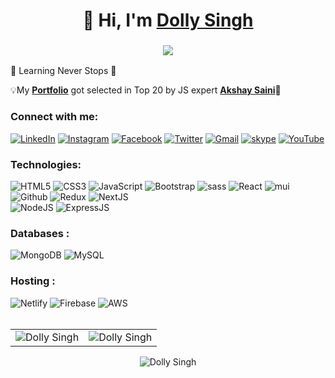 <h1 align="center">👋 Hi, I'm <a href="https://www.linkedin.com/in/codewithdolly/" target="_blank"> Dolly Singh </a></h1>
<h3 align="center"> <img src="https://readme-typing-svg.herokuapp.com?color=0357F7&lines=Full+Stack+Developer+👩‍💻" /> </h3>

🌱 Learning Never Stops 🚀
<!-- 
💬 Ask me about **HTML, CSS, javascript, Sass/scss, Bootstrap, MUI(material-ui), Reactjs, Nextjs.**

💡 Also Ask me about  **Digital marketing, Wordpress design, Content writing, SEO, Google Analytics, Google Search Console,Photoshop, Video editing.**
 -->
💡My **<a href="https://codewithdolly.netlify.app/" target="_blank">Portfolio</a>** got selected in Top 20
   by JS expert <a href="https://www.linkedin.com/feed/update/urn:li:activity:6908809346789306368/"> **Akshay Saini**</a>🤩
   
 <h3 align="left">Connect with me:</h3>
<div align="left">
  <a href="https://www.linkedin.com/in/codewithdolly/" target="_blank" ><img alt="LinkedIn" src="https://img.shields.io/badge/linkedin-%230077B5.svg?style=for-the-badge&logo=linkedin&logoColor=white"/></a> 
   <a href="https://www.instagram.com/codewithdolly/" target="_blank"><img alt="Instagram" src="https://img.shields.io/badge/Instagram-E4405F?style=for-the-badge&logo=instagram&logoColor=white"/></a>
    <a href="https://www.facebook.com/codewithdolly/" target="_blank"><img alt="Facebook" src="https://img.shields.io/badge/Facebook-385898?style=for-the-badge&logo=facebook&logoColor=white" /></a>
   <a href="https://twitter.com/CodeWithDolly/" target="_blank"><img alt="Twitter" src="https://img.shields.io/badge/twitter-1DA1F2?style=for-the-badge&logo=twitter&logoColor=white"/></a>
  <a href="mailto:heydollysingh@gmail.com" target="_blank"><img alt="Gmail" src="https://img.shields.io/badge/Gmail-D14836?style=for-the-badge&logo=gmail&logoColor=white"/></a>
   <a href="https://join.skype.com/invite/v9nUKn7Pih28" target="_blank"><img alt="skype" src="https://img.shields.io/badge/skype-00B2FF?style=for-the-badge&logo=skype&logoColor=white"/></a>
    <a href="https://www.youtube.com/channel/UCD4YW5rhsXi-BK2tzbWVIZA" target="_blank"><img alt="YouTube" src="https://img.shields.io/badge/Youtube-FF0000?style=for-the-badge&logo=youtube&logoColor=white"/></a>
</div>

<h3 align="left">Technologies:</h3>
<div align="left">
<img alt="HTML5" src="https://img.shields.io/badge/html5-%23E34F26.svg?style=for-the-badge&logo=html5&logoColor=white"/>
<img alt="CSS3" src="https://img.shields.io/badge/css3-%231572B6.svg?style=for-the-badge&logo=css3&logoColor=white"/> 
<img alt="JavaScript" src="https://img.shields.io/badge/javascript-%23323330.svg?style=for-the-badge&logo=javascript&logoColor=%23F7DF1E"/> 
<img alt="Bootstrap" src="https://img.shields.io/badge/bootstrap-%23563D7C.svg?style=for-the-badge&logo=bootstrap&logoColor=white"/>
<img alt="sass" src="https://img.shields.io/badge/Sass-CC6699?style=for-the-badge&logo=sass&logoColor=white"/>
<img alt="React" src="https://img.shields.io/badge/react-%2320232a.svg?style=for-the-badge&logo=react&logoColor=%2361DAFB"/>
<img alt="mui" src="https://img.shields.io/badge/MUI(Material%20UI)-007FFF?style=for-the-badge&logo=mui&logoColor=white"/>
<img alt="Github" src="https://img.shields.io/badge/github-f14e32?style=for-the-badge&logo=github&logoColor=white"/>
<!-- <img alt="DevTool" src="https://img.shields.io/badge/devtool-blue?style=for-the-badge&logo=devtool&logoColor=white"/> -->
<img alt="Redux" src="https://img.shields.io/badge/Redux-593D88?style=for-the-badge&logo=redux&logoColor=white"/>
<img alt="NextJS" src="https://img.shields.io/badge/next.js-000000?style=for-the-badge&logo=nextdotjs&logoColor=white"/>
<br />
<img alt="NodeJS" src="https://img.shields.io/badge/node.js-%2343853D.svg?style=for-the-badge&logo=node-dot-js&logoColor=white"/>
<img alt="ExpressJS" src="https://img.shields.io/badge/Express.js-000000?style=for-the-badge&logo=express&logoColor=white"/>
</div>

<!-- <h3 align="left">Languages :</h3>
<div align="left">
  <img alt="JavaScript" src="https://img.shields.io/badge/javascript-%23323330.svg?style=for-the-badge&logo=javascript&logoColor=%23F7DF1E"/> 
</div> -->

<h3 align="left">Databases :</h3>
<div align="left">
  <img alt="MongoDB" src ="https://img.shields.io/badge/MongoDB-4EA94B?style=for-the-badge&logo=mongodb&logoColor=white"/>
  <img alt="MySQL" src="https://img.shields.io/badge/mysql-%2300f.svg?style=for-the-badge&logo=mysql&logoColor=white"/>
</div>

<h3 align="left">Hosting :</h3>
<div align="left">
   <img alt="Netlify" src="https://img.shields.io/badge/Netlify-00C7B7?style=for-the-badge&logo=netlify&logoColor=white"/>
  <img alt="Firebase" src="https://img.shields.io/badge/firebase-%23039BE5.svg?style=for-the-badge&logo=firebase"/>
   <img alt="AWS" src="https://img.shields.io/badge/Amazon_AWS-FF9900?style=for-the-badge&logo=amazonaws&logoColor=white"/>
  
<!--   <img alt="Heroku" src="https://img.shields.io/badge/heroku-%23430098.svg?style=for-the-badge&logo=heroku&logoColor=white"/>
  <img alt="Vercel" src="https://img.shields.io/badge/Vercel-000000?style=for-the-badge&logo=vercel&logoColor=white"/>
  <img alt="DigitalOcean" src="https://img.shields.io/badge/DigitalOcean-%230167ff.svg?style=for-the-badge&logo=digitalOcean&logoColor=white"/> -->
</div><br/>

<table>
  <tr>
    <td><img src="https://github-readme-stats.vercel.app/api?username=codewithdolly&show_icons=true&theme=dark&locale=en" alt="Dolly Singh" /></td>
    <td><img src="https://github-readme-stats.vercel.app/api/top-langs?username=codewithdolly&show_icons=true&theme=dark&locale=en&layout=compact" alt="Dolly Singh" /></td>
  </tr>
</table>

<div align="center">
<p><img align="center" src="https://github-readme-streak-stats.herokuapp.com/?user=codewithdolly&theme=dark" alt="Dolly Singh" /></p>
  </div>

<!--
**codewithdolly/codewithdolly** is a ✨ _special_ ✨ repository because its `README.md` (this file) appears on your GitHub profile.

Here are some ideas to get you started:

- 🔭 I’m currently working on ...
- 🌱 I’m currently learning ...
- 👯 I’m looking to collaborate on ...
- 🤔 I’m looking for help with ...
- 💬 Ask me about ...
- 📫 How to reach me: ...
- 😄 Pronouns: ...
- ⚡ Fun fact: ...
-->

